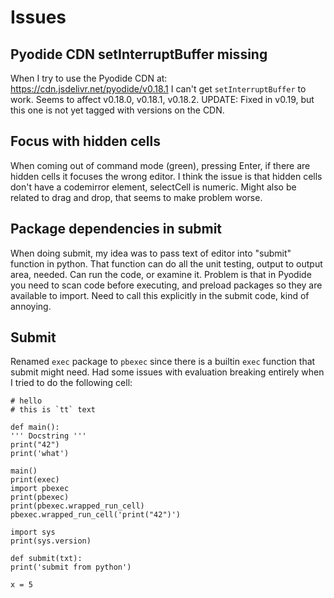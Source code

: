 # Issues

## Pyodide CDN setInterruptBuffer missing

When I try to use the Pyodide CDN at: https://cdn.jsdelivr.net/pyodide/v0.18.1 I can't get `setInterruptBuffer` to work.
Seems to affect v0.18.0, v0.18.1, v0.18.2.
UPDATE: Fixed in v0.19, but this one is not yet tagged with versions on the CDN.

## Focus with hidden cells

When coming out of command mode (green), pressing Enter, if there are hidden cells it focuses the wrong editor.
I think the issue is that hidden cells don't have a codemirror element, selectCell is numeric. Might also be related
to drag and drop, that seems to make problem worse.

## Package dependencies in submit

When doing submit, my idea was to pass text of editor into "submit" function in python. That function can do all
the unit testing, output to output area, needed. Can run the code, or examine it. Problem is that in Pyodide you
need to scan code before executing, and preload packages so they are available to import. Need to call this
explicitly in the submit code, kind of annoying.

## Submit

Renamed `exec` package to `pbexec` since there is a builtin `exec` function that submit might need. Had some issues
with evaluation breaking entirely when I tried to do the following cell:

    # hello
    # this is `tt` text

    def main():
    ''' Docstring '''
    print("42")
    print('what')

    main()
    print(exec)
    import pbexec
    print(pbexec)
    print(pbexec.wrapped_run_cell)
    pbexec.wrapped_run_cell('print("42")')

    import sys
    print(sys.version)

    def submit(txt):
    print('submit from python')

    x = 5

